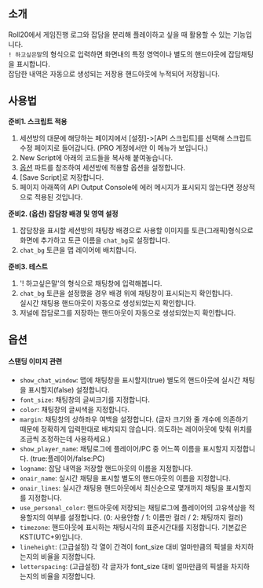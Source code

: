 ## 소개
    
Roll20에서 게임진행 로그와 잡담을 분리해 플레이하고 싶을 때 활용할 수 있는 기능입니다.  
`! 하고싶은말`의 형식으로 입력하면 화면내의 특정 영역이나 별도의 핸드아웃에 잡담채팅을 표시합니다.  
잡담한 내역은 자동으로 생성되는 저장용 핸드아웃에 누적되어 저장됩니다.
	
## 사용법
	
**준비1. 스크립트 적용**
1. 세션방의 대문에 해당하는 페이지에서 [설정]->[API 스크립트]를 선택해 스크립트 수정 페이지로 들어갑니다. (PRO 계정에서만 이 메뉴가 보입니다.)
2. New Script에 아래의 코드들을 복사해 붙여놓습니다.
3. [옵션](#옵션) 파트를 참조하여 세션방에 적용할 옵션을 설정합니다.
4. [Save Script]로 저장합니다. 
5. 페이지 아래쪽의 API Output Console에 에러 메시지가 표시되지 않는다면 정상적으로 적용된 것입니다.
	
**준비2. (옵션) 잡담창 배경 및 영역 설정**
1. 잡담창을 표시할 세션방의 채팅창 배경으로 사용할 이미지를 토큰(그래픽)형식으로 화면에 추가하고 토큰 이름을 `chat_bg`로 설정합니다.
2. `chat_bg` 토큰을 맵 레이어에 배치합니다.
	
**준비3. 테스트**
1. '! 하고싶은말'의 형식으로 채팅창에 입력해봅니다.
2. `chat_bg` 토큰을 설정했을 경우 배경 위에 채팅창이 표시되는지 확인합니다.  
   실시간 채팅용 핸드아웃이 자동으로 생성되었는지 확인합니다.
3. 저널에 잡담로그를 저장하는 핸드아웃이 자동으로 생성되었는지 확인합니다.

## 옵션
#### 스탠딩 이미지 관련
- `show_chat_window`: 맵에 채팅창을 표시할지(true) 별도의 핸드아웃에 실시간 채팅을 표시할지(false) 설정합니다.
- `font_size`: 채팅창의 글씨크기를 지정합니다.
- `color`: 채팅창의 글씨색을 지정합니다.
- `margin`: 채팅창의 상하좌우 여백을 설정합니다. (글자 크기와 줄 개수에 의존하기 때문에 정확하게 입력한대로 배치되지 않습니다. 의도하는 레이아웃에 맞춰 위치를 조금씩 조정하는데 사용하세요.)
- `show_player_name`: 채팅로그에 플레이어/PC 중 어느쪽 이름을 표시할지 지정합니다. (true:플레이어/false:PC)
- `logname`: 잡담 내역을 저장할 핸드아웃의 이름을 지정합니다.
- `onair_name`: 실시간 채팅을 표시할 별도의 핸드아웃의 이름을 지정합니다.
- `onair_lines`: 실시간 채팅용 핸드아웃에서 최신순으로 몇개까지 채팅을 표시할지를 지정합니다.
- `use_personal_color`: 핸드아웃에 저장되는 채팅로그에 플레이어의 고유색상을 적용할지의 여부를 설정합니다. (0: 사용안함 / 1: 이름만 컬러 / 2: 채팅까지 컬러)
- `timezone`: 핸드아웃에 표시하는 채팅시각의 표준시간대를 지정합니다. 기본값은 KST(UTC+9)입니다.
- `lineheight`: (고급설정) 각 열이 간격이 font_size 대비 얼마만큼의 픽셀을 차지하는지의 비율을 지정합니다.
- `letterspacing`: (고급설정) 각 글자가 font_size 대비 얼마만큼의 픽셀을 차지하는지의 비율을 지정합니다.